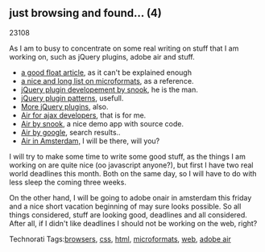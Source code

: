 <article><h2>just browsing and found... (4)</h2><time><span class="day">2</span><span class="month">3</span><span class="year">108</span></time><p>As I am to busy to concentrate on some real writing on stuff that I am working on, such as jQuery plugins, adobe air and stuff.</p><ul><li><a href="http://www.smashingmagazine.com/2007/05/01/css-float-theory-things-you-should-know/">a good float article</a>, as it can't be explained enough</li><li><a href="http://www.virtualhosting.com/blog/2008/microformats-university-100-articles-and-resources/">a nice and long list on microformats</a>, as a reference.</li><li><a href="http://www.snook.ca/archives/javascript/jquery_plugin/">jQuery plugin developement by snook</a>, he is the man.</li><li><a href="http://www.learningjquery.com/2007/10/a-plugin-development-pattern">jQuery plugin patterns</a>, usefull.</li><li><a href="http://marcgrabanski.com/article/103/jQuery-Plugin-Actions-vs-Utilities">More jQuery plugins</a>, also.</li><li><a href="http://www.adobe.com/devnet/air/ajax/articles/air_ajax_developers_03.html">Air for ajax developers</a>, that is for me.</li><li><a href="http://www.snook.ca/archives/adobe_air/snoto_photo/">Air by snook</a>, a nice demo app with source code.</li><li><a href="http://www.google.com/search?q=air%20tutorials&sourceid=mozilla2&ie=utf-8&oe=utf-8">Air by google</a>, search results..</li><li><a href="http://onair.adobe.com/schedule/cities/amsterdam.php">Air in Amsterdam,</a> I will be there, will you?</li></ul><p>I will try to make some time to write some good stuff, as the things I am working on are quite nice (oo javascript anyone?), but first I have two real world deadlines this month. Both on the same day, so I will have to do with less sleep the coming three weeks.</p><p>On the other hand, I will be going to adobe onair in amsterdam this friday and a nice short vacation beginning of may sure looks possible. So all things considered, stuff are looking good, deadlines and all considered. After all, if I didn't like deadlines I should not be working on the web, right?</p><!-- Technorati Tags Start --><p>Technorati Tags:<a href="http://technorati.com/tag/browsers" rel="tag">browsers</a>, <a href="http://technorati.com/tag/css" rel="tag">css</a>, <a href="http://technorati.com/tag/html" rel="tag">html</a>, <a href="http://technorati.com/tag/microformats" rel="tag">microformats</a>, <a href="http://technorati.com/tag/web" rel="tag">web</a>, <a href="http://technorati.com/tag/adobe%20air" rel="tag">adobe air</a></p><!-- Technorati Tags End --></article>